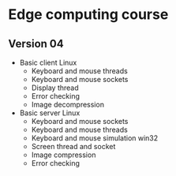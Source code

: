 # Edge computing course

## Version 04
- Basic client Linux
    - Keyboard and mouse threads
    - Keyboard and mouse sockets
    - Display thread
    - Error checking
    - Image decompression
- Basic server Linux
    - Keyboard and mouse sockets
    - Keyboard and mouse threads
    - Keyboard and mouse simulation win32
    - Screen thread and socket
    - Image compression
    - Error checking

